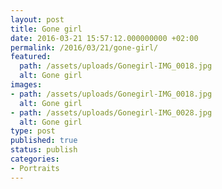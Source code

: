```yaml
---
layout: post
title: Gone girl
date: 2016-03-21 15:57:12.000000000 +02:00
permalink: /2016/03/21/gone-girl/
featured:
  path: /assets/uploads/Gonegirl-IMG_0018.jpg
  alt: Gone girl
images:
- path: /assets/uploads/Gonegirl-IMG_0018.jpg
  alt: Gone girl
- path: /assets/uploads/Gonegirl-IMG_0028.jpg
  alt: Gone girl
type: post
published: true
status: publish
categories:
- Portraits
---
```

